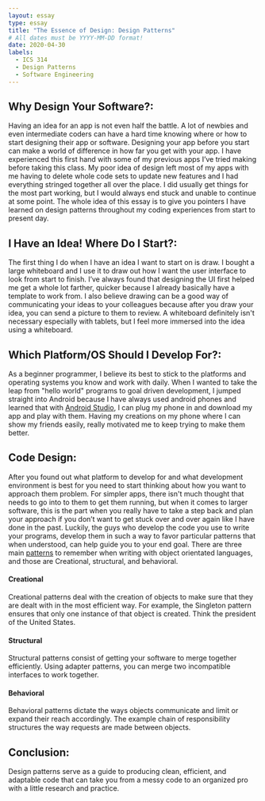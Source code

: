 ```yaml
---
layout: essay
type: essay
title: "The Essence of Design: Design Patterns"
# All dates must be YYYY-MM-DD format!
date: 2020-04-30
labels:
  - ICS 314
  - Design Patterns
  - Software Engineering
---
```


Why Design Your Software?:
---

Having an idea for an app is not even half the battle. A lot of newbies and even intermediate coders can have a hard time knowing where or how to start designing their app or software. Designing your app before you start can make a world of difference in how far you get with your app. I have experienced this first hand with some of my previous apps I’ve tried making before taking this class. My poor idea of design left most of my apps with me having to delete whole code sets to update new features and I had everything stringed together all over the place. I did usually get things for the most part working, but I would always end stuck and unable to continue at some point. The whole idea of this essay is to give you pointers I have learned on design patterns throughout my coding experiences from start to present day.

I Have an Idea! Where Do I Start?:
---

The first thing I do when I have an idea I want to start on is draw. I bought a large whiteboard and I use it to draw out how I want the user interface to look from start to finish. I’ve always found that designing the UI first helped me get a whole lot farther, quicker because I already basically have a template to work from. I also believe drawing can be a good way of communicating your ideas to your colleagues because after you draw your idea, you can send a picture to them to review. A whiteboard definitely isn't necessary especially with tablets, but I feel more immersed into the idea using a whiteboard. 

 
 Which Platform/OS Should I Develop For?:
 ---
 
 As a beginner programmer, I believe its best to stick to the platforms and operating systems you know and work with daily. When I wanted to take the leap from "hello world" programs to goal driven development, I jumped straight into Android because I have always used android phones and learned that with [Android Studio](https://developer.android.com/studio), I can plug my phone in and download my app and play with them. Having my creations on my phone where I can show my friends easily, really motivated me to keep trying to make them better.
 
Code Design:
---

After you found out what platform to develop for and what development environment is best for you need to start thinking about how you want to approach them problem. For simpler apps, there isn't much thought that needs to go into to them to get them running, but when it comes to larger software, this is the part when you really have to take a step back and plan your approach if you don’t want to get stuck over and over again like I have done in the past. Luckily, the guys who develop the code you use to write your programs, develop them in such a way to favor particular patterns that when understood, can help guide you to your end goal. There are three main [patterns](https://en.wikipedia.org/wiki/Design_Patterns#Patterns_by_Type) to remember when writing with object orientated languages, and those are Creational, structural, and behavioral. 

#### Creational
Creational patterns deal with the creation of objects to make sure that they are dealt with in the most efficient way. For example, the Singleton pattern ensures that only one instance of that object is created. Think the president of the United States.

#### Structural
Structural patterns consist of getting your software to merge together efficiently. Using adapter patterns, you can merge two incompatible interfaces to work together.

#### Behavioral
Behavioral patterns dictate the ways objects communicate and limit or expand their reach accordingly. The example chain of responsibility structures the way requests are made between objects.



Conclusion:
---
Design patterns serve as a guide to producing clean, efficient, and adaptable code that can take you from a messy code to an organized pro with a little research and practice.


